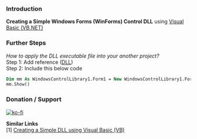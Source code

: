### Introduction
<b>Creating a Simple Windows Forms (WinForms) Control DLL</b> using <a href="https://github.com/ashumeow/Create-WinForms-Control-DLL/tree/master/WindowsControlLibrary1">Visual Basic (VB.NET)</a>

### Further Steps
<i>How to apply the DLL executable file into your another project?</i> <br>
Step 1: Add reference (<a href="https://github.com/ashumeow/Create-WinForms-Control-DLL/tree/master/exe%20_%20x86">DLL</a>) <br>
Step 2: Include this below code
```vb
Dim mm As WindowsControlLibrary1.Form1 = New WindowsControlLibrary1.Form1()
mm.Show()
```
### Donation / Support <br>
[![ko-fi](https://www.ko-fi.com/img/githubbutton_sm.svg)](https://ko-fi.com/ashumeow)

<b>Similar Links</b> <br>
[1] <a href="https://github.com/Code-Block-Init/Creating-Simple-DLL">Creating a Simple DLL using Visual Basic (VB)</a>
